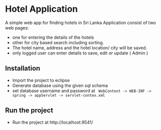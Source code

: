 # Hotel Application

A simple web app for finding hotels in Sri Lanka
Application consist of two web pages: 
 - one for entering the details of the hotels 
 - other for city based search including sorting.
 - The hotel name, address and the hotel location/ city will be saved.
 - only logged user can enter details to save, edit or update ( Admin )
## Installation

 - Import the project to eclipse
 - Generate database using the given sql schema
 - set database username and password at 
    ` WebContent -> WEB-INF -> spring -> appServlet -> servlet-contex.xml`
 
 ## Run the project
 - Run the project at http://localhost:9541/
